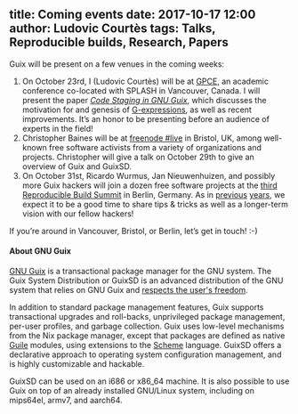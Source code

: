 title: Coming events
date: 2017-10-17 12:00
author: Ludovic Courtès
tags: Talks, Reproducible builds, Research, Papers
---

Guix will be present on a few venues in the coming weeks:

  1. On October 23rd, I (Ludovic Courtès) will be at
     [GPCE](https://conf.researchr.org/track/gpce-2017/gpce-2017-GPCE-2017),
     an academic conference co-located with SPLASH in Vancouver, Canada.
     I will present the paper [_Code Staging in
     GNU Guix_](https://hal.inria.fr/hal-01580582/en), which discusses
     the motivation for and genesis of
     [G-expressions](https://www.gnu.org/software/guix/manual/en/html_node/G_002dExpressions.html),
     as well as recent improvements.  It’s an honor to be presenting
     before an audience of experts in the field!
  2. Christopher Baines will be at [freenode
     #live](https://freenode.live/) in Bristol, UK, among well-known
     free software activists from a variety of organizations and
     projects.  Christopher will give a talk on October 29th to give an
     overview of Guix and GuixSD.
  3. On October 31st, Ricardo Wurmus, Jan Nieuwenhuizen, and possibly
     more Guix hackers will join a dozen free software projects at the
     [third Reproducible Build
     Summit](https://reproducible-builds.org/events/berlin2017/) in
     Berlin, Germany.  As in
     [previous](/news/reproducible-build-summit-2nd-edition.html)
     [years](https://lists.gnu.org/archive/html/guix-devel/2015-12/msg00107.html),
     we expect it to be a good time to share tips & tricks as well as a
     longer-term vision with our fellow hackers!

If you’re around in Vancouver, Bristol, or Berlin, let’s get in touch!
:-)

#### About GNU Guix

[GNU Guix](https://www.gnu.org/software/guix) is a transactional package
manager for the GNU system.  The Guix System Distribution or GuixSD is
an advanced distribution of the GNU system that relies on GNU Guix and
[respects the user's
freedom](https://www.gnu.org/distros/free-system-distribution-guidelines.html).

In addition to standard package management features, Guix supports
transactional upgrades and roll-backs, unprivileged package management,
per-user profiles, and garbage collection.  Guix uses low-level
mechanisms from the Nix package manager, except that packages are
defined as native [Guile](https://www.gnu.org/software/guile) modules,
using extensions to the [Scheme](http://schemers.org) language.  GuixSD
offers a declarative approach to operating system configuration
management, and is highly customizable and hackable.

GuixSD can be used on an i686 or x86_64 machine.  It is also possible to
use Guix on top of an already installed GNU/Linux system, including on
mips64el, armv7, and aarch64.
